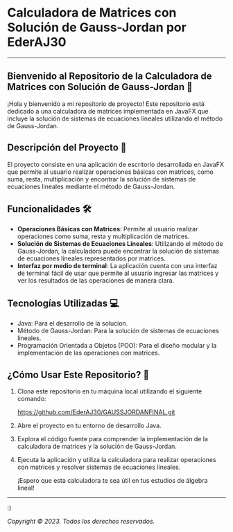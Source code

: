 # Calculadora de Matrices con Solución de Gauss-Jordan por EderAJ30

---

## Bienvenido al Repositorio de la Calculadora de Matrices con Solución de Gauss-Jordan 🧮

¡Hola y bienvenido a mi repositorio de proyecto! Este repositorio está dedicado a una calculadora de matrices implementada en JavaFX que incluye la solución de sistemas de ecuaciones lineales utilizando el método de Gauss-Jordan.

## Descripción del Proyecto 🚀

El proyecto consiste en una aplicación de escritorio desarrollada en JavaFX que permite al usuario realizar operaciones básicas con matrices, como suma, resta, multiplicación y encontrar la solución de sistemas de ecuaciones lineales mediante el método de Gauss-Jordan.

## Funcionalidades 🛠️

- **Operaciones Básicas con Matrices**: Permite al usuario realizar operaciones como suma, resta y multiplicación de matrices.
- **Solución de Sistemas de Ecuaciones Lineales**: Utilizando el método de Gauss-Jordan, la calculadora puede encontrar la solución de sistemas de ecuaciones lineales representados por matrices.
- **Interfaz por medio de terminal**: La aplicación cuenta con una interfaz de terminal fácil de usar que permite al usuario ingresar las matrices y ver los resultados de las operaciones de manera clara.

## Tecnologías Utilizadas 💻

- Java: Para el desarrollo de la solucion.
- Método de Gauss-Jordan: Para la solución de sistemas de ecuaciones lineales.
- Programación Orientada a Objetos (POO): Para el diseño modular y la implementación de las operaciones con matrices.

## ¿Cómo Usar Este Repositorio? 📝

1. Clona este repositorio en tu máquina local utilizando el siguiente comando:

   https://github.com/EderAJ30/GAUSSJORDANFINAL.git

2. Abre el proyecto en tu entorno de desarrollo Java.
3. Explora el código fuente para comprender la implementación de la calculadora de matrices y la solución de Gauss-Jordan.
4. Ejecuta la aplicación y utiliza la calculadora para realizar operaciones con matrices y resolver sistemas de ecuaciones lineales.

   ¡Espero que esta calculadora te sea útil en tus estudios de álgebra lineal!

---

:)

*Copyright © 2023. Todos los derechos reservados.*
